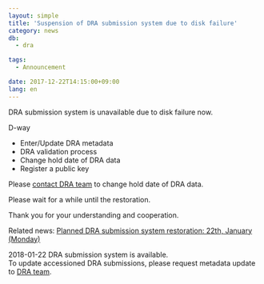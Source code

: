 ```yaml
---
layout: simple
title: 'Suspension of DRA submission system due to disk failure'
category: news
db:
  - dra

tags:
  - Announcement

date: 2017-12-22T14:15:00+09:00
lang: en
---
```


<p>DRA submission system is unavailable due to disk failure now.</p>

<p>D-way</p>

<ul class="bottom_space">
    <li>Enter/Update DRA metadata</li>
    <li>DRA validation process</li>
    <li>Change hold date of DRA data</li>
    <li>Register a public key</li>
</ul>

<p>Please <a href="/contact-e.html">contact DRA team</a> to change hold date of DRA data.</p>

<p>Please wait for a while until the restoration.</p>

<p>Thank you for your understanding and cooperation.</p>

<p>Related news: <a href="/news/en/2018-01-18-e.html">Planned DRA submission system restoration: 22th, January (Monday)</a></p>
<div class="attention no_top">2018-01-22 DRA submission system is available. <br>To update accessioned DRA submissions, please request metadata update to <a href="/contact-e.html">DRA team</a>.</div>

